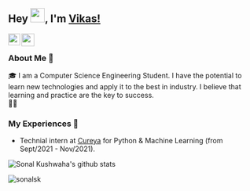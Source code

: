 ## Hey <img src="https://github.com/TheDudeThatCode/TheDudeThatCode/blob/master/Assets/Hi.gif" width="29px">, I'm [Vikas!](https://github.com/vickyrules/.github.io) 

<a href="https://www.linkedin.com/in/vikas-kumar-9151b7191">
  <img align="left" width="24px" src="https://cdn.jsdelivr.net/npm/simple-icons@v3/icons/linkedin.svg"  />
</a>
<!--<a href="https://twitter.com/">
  <img align="left" width="26px" src="https://cdn.jsdelivr.net/npm/simple-icons@v3/icons/twitter.svg" />
</a> -->
<a href="mailto:vickyrules1705@gmail.com">
  <img align="left" width="26px" src="https://cdn.jsdelivr.net/npm/simple-icons@v3/icons/gmail.svg" />
</a>


<br />

### About Me 🚀
🎓 I am a Computer Science Engineering Student. I have the potential to learn new technologies and apply it to the best in industry. I believe that learning and practice are the key to success. </br>
👨‍💻 

### My Experiences 🙌
- Technial intern at [Cureya](https://cureya.in/) for  Python & Machine Learning (from Sept/2021 -  Nov/2021).

<!--### Honors & Awards 🏅 -->

![Sonal Kushwaha's github stats](https://github-readme-stats.vercel.app/api?username=sonalsk&show_icons=true&theme=radical)
<p align="left"> <img src="https://komarev.com/ghpvc/?username=sonalsk&label=Profile%20views&color=0e75b6&style=flat" alt="sonalsk" /> </p>
